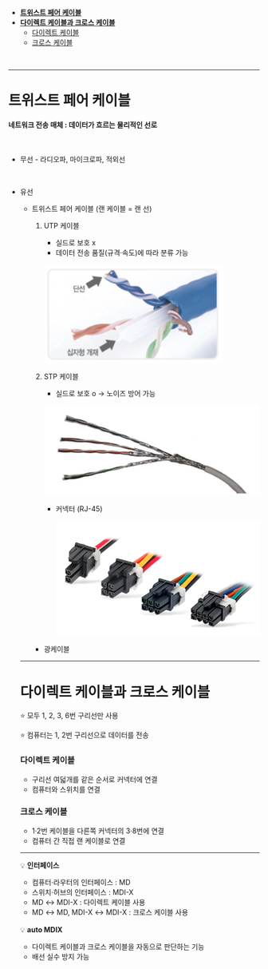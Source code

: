 - [**트위스트 페어 케이블**](#트위스트-페어-케이블)
- [**다이렉트 케이블과 크로스 케이블**](#다이렉트-케이블과-크로스-케이블)
    + [다이렉트 케이블](#다이렉트-케이블)
    + [크로스 케이블](#크로스-케이블)

<br>

---


# 트위스트 페어 케이블

#### 네트워크 전송 매체 : 데이터가 흐르는 물리적인 선로

<br>

- 무선
        - 라디오파, 마이크로파, 적외선

<br>

- 유선
    - 트위스트 페어 케이블 (랜 케이블 = 랜 선)
        1. UTP 케이블
            - 실드로 보호 x
            - 데이터 전송 품질(규격·속도)에 따라 분류 가능
                
            ![Untitled](../../images/cable1.png)
                
        2. STP 케이블
            - 실드로 보호 o → 노이즈 방어 가능
                
            ![Untitled](../../images/cable2.png)
                
            - 커넥터 (RJ-45)
                
                ![Untitled](../../images/cable3.png)
                
        - 광케이블
    
    ---
    
    # 다이렉트 케이블과 크로스 케이블
    
    ⭐ 모두 1, 2, 3, 6번 구리선만 사용
    
    ⭐ 컴퓨터는 1, 2번 구리선으로 데이터를 전송
    
    ### 다이렉트 케이블
    
    - 구리선 여덟개를 같은 순서로 커넥터에 연결
    - 컴퓨터와 스위치를 연결
    
    ### 크로스 케이블
    
    - 1·2번 케이블을 다른쪽 커넥터의 3·8번에 연결
    - 컴퓨터 간 직접 랜 케이블로 연결
    
    ---
    
    <aside>
    💡 <b>인터페이스</b>
    
    - 컴퓨터·라우터의 인터페이스 : MD
    - 스위치·허브의 인터페이스 : MDI-X
    - MD ↔ MDI-X : 다이렉트 케이블 사용
    - MD ↔ MD, MDI-X ↔ MDI-X : 크로스 케이블 사용
    </aside>
    
    <br>

    <aside>
    💡 <b>auto MDIX</b>
    
    - 다이렉트 케이블과 크로스 케이블을 자동으로 판단하는 기능
    - 배선 실수 방지 가능
    
    </aside>
